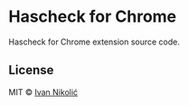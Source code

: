 # Hascheck for Chrome

Hascheck for Chrome extension source code.

## License

MIT © [Ivan Nikolić](http://ivannikolic.com)
